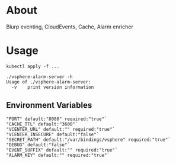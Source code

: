 # About

Blurp eventing, CloudEvents, Cache, Alarm enricher

# Usage 

```
kubectl apply -f ...

```

```
./vsphere-alarm-server -h
Usage of ./vsphere-alarm-server:
  -v    print version information
```

## Environment Variables

```
"PORT" default:"8080" required:"true"`
"CACHE_TTL" default:"3600"`
"VCENTER_URL" default:"" required:"true"`
"VCENTER_INSECURE" default:"false"`
"SECRET_PATH" default:"/var/bindings/vsphere" required:"true"`
"DEBUG" default:"false"`
"EVENT_SUFFIX" default:"" required:"true"`
"ALARM_KEY" default:"" required:"true"`
```

